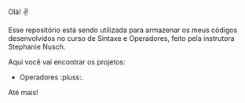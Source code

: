 Olá! :v:

Esse repositório está sendo utilizada para armazenar os meus códigos desenvolvidos no curso de Sintaxe e Operadores, feito pela instrutora Stephanie Nusch.

Aqui você vai encontrar os projetos:

+ Operadores :pluss:.



Até mais!
